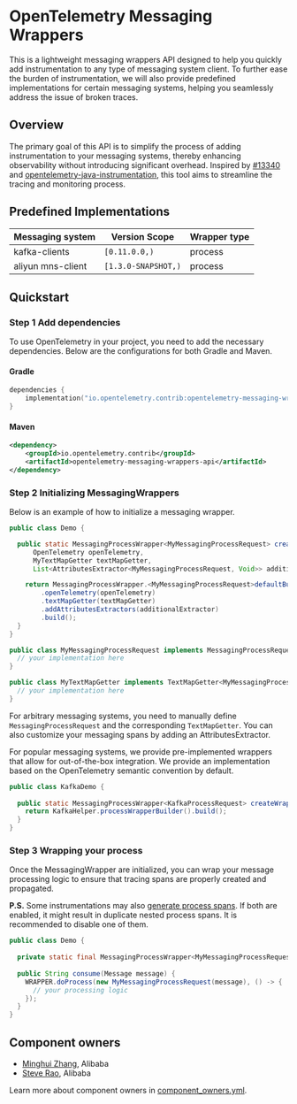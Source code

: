 # OpenTelemetry Messaging Wrappers

This is a lightweight messaging wrappers API designed to help you quickly add instrumentation to any
type of messaging system client. To further ease the burden of instrumentation, we will also provide
predefined implementations for certain messaging systems, helping you seamlessly address the issue 
of broken traces.

## Overview

The primary goal of this API is to simplify the process of adding instrumentation to your messaging 
systems, thereby enhancing observability without introducing significant overhead. Inspired by 
[#13340](https://github.com/open-telemetry/opentelemetry-java-instrumentation/issues/13340) and 
[opentelemetry-java-instrumentation](https://github.com/open-telemetry/opentelemetry-java-instrumentation/blob/main/instrumentation-api-incubator/src/main/java/io/opentelemetry/instrumentation/api/incubator/semconv/messaging/MessagingAttributesExtractor.java), 
this tool aims to streamline the tracing and monitoring process.

## Predefined Implementations

| Messaging system  | Version Scope       | Wrapper type |
|-------------------|---------------------|--------------|
| kafka-clients     | `[0.11.0.0,)`       | process      |
| aliyun mns-client | `[1.3.0-SNAPSHOT,)` | process      |

## Quickstart

### Step 1 Add dependencies

To use OpenTelemetry in your project, you need to add the necessary dependencies. Below are the configurations for both
Gradle and Maven.

#### Gradle

```kotlin
dependencies {
    implementation("io.opentelemetry.contrib:opentelemetry-messaging-wrappers-api")
}
```

#### Maven

```xml
<dependency>
    <groupId>io.opentelemetry.contrib</groupId>
    <artifactId>opentelemetry-messaging-wrappers-api</artifactId>
</dependency>
```

### Step 2 Initializing MessagingWrappers

Below is an example of how to initialize a messaging wrapper.

```java
public class Demo {

  public static MessagingProcessWrapper<MyMessagingProcessRequest> createWrapper(
      OpenTelemetry openTelemetry,
      MyTextMapGetter textMapGetter,
      List<AttributesExtractor<MyMessagingProcessRequest, Void>> additionalExtractor) {

    return MessagingProcessWrapper.<MyMessagingProcessRequest>defaultBuilder()
        .openTelemetry(openTelemetry)
        .textMapGetter(textMapGetter)
        .addAttributesExtractors(additionalExtractor)
        .build();
  }
}

public class MyMessagingProcessRequest implements MessagingProcessRequest {
  // your implementation here
}

public class MyTextMapGetter implements TextMapGetter<MyMessagingProcessRequest> {
  // your implementation here
}
```

For arbitrary messaging systems, you need to manually define `MessagingProcessRequest` and the corresponding `TextMapGetter`.
You can also customize your messaging spans by adding an AttributesExtractor.

For popular messaging systems, we provide pre-implemented wrappers that allow for out-of-the-box integration. We provide
an implementation based on the OpenTelemetry semantic convention by default.

```java
public class KafkaDemo {
  
  public static MessagingProcessWrapper<KafkaProcessRequest> createWrapper() {
    return KafkaHelper.processWrapperBuilder().build();
  }
}
```

### Step 3 Wrapping your process

Once the MessagingWrapper are initialized, you can wrap your message processing logic to ensure that tracing spans are
properly created and propagated.

**P.S.** Some instrumentations may also [generate process spans](https://github.com/open-telemetry/opentelemetry-java-instrumentation/blob/main/docs/supported-libraries.md).
If both are enabled, it might result in duplicate nested process spans. It is recommended to disable one of them.

```java
public class Demo {
  
  private static final MessagingProcessWrapper<MyMessagingProcessRequest> WRAPPER = createWrapper();
  
  public String consume(Message message) {
    WRAPPER.doProcess(new MyMessagingProcessRequest(message), () -> {
      // your processing logic
    });
  }
}
```

## Component owners

- [Minghui Zhang](https://github.com/Cirilla-zmh), Alibaba
- [Steve Rao](https://github.com/steverao), Alibaba

Learn more about component owners in [component_owners.yml](../.github/component_owners.yml).
